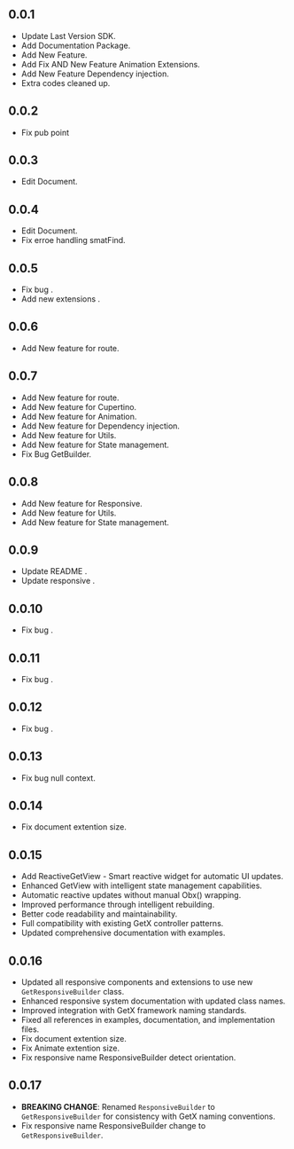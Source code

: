 ## 0.0.1

* Update Last Version SDK.
* Add Documentation Package.
* Add New Feature.
* Add Fix AND New Feature Animation Extensions.
* Add New Feature Dependency injection.
* Extra codes cleaned up.

## 0.0.2

* Fix pub point


## 0.0.3

* Edit Document.

## 0.0.4

* Edit Document.
* Fix erroe handling smatFind.

## 0.0.5

* Fix bug .
* Add new extensions .

## 0.0.6

* Add New feature for route.

## 0.0.7

* Add New feature for route.
* Add New feature for Cupertino.
* Add New feature for Animation.
* Add New feature for Dependency injection.
* Add New feature for Utils.
* Add New feature for State management.     
* Fix Bug GetBuilder.

## 0.0.8

* Add New feature for Responsive.
* Add New feature for Utils.
* Add New feature for State management.


## 0.0.9

* Update README .
* Update responsive .

## 0.0.10

* Fix bug .


## 0.0.11

* Fix bug .

## 0.0.12

* Fix bug .

## 0.0.13

* Fix bug null context.

## 0.0.14

* Fix document extention size.


## 0.0.15

* Add ReactiveGetView - Smart reactive widget for automatic UI updates.
* Enhanced GetView with intelligent state management capabilities.
* Automatic reactive updates without manual Obx() wrapping.
* Improved performance through intelligent rebuilding.
* Better code readability and maintainability.
* Full compatibility with existing GetX controller patterns.
* Updated comprehensive documentation with examples.


## 0.0.16

* Updated all responsive components and extensions to use new `GetResponsiveBuilder` class.
* Enhanced responsive system documentation with updated class names.
* Improved integration with GetX framework naming standards.
* Fixed all references in examples, documentation, and implementation files.
* Fix document extention size.
* Fix Animate extention size.
* Fix responsive name ResponsiveBuilder detect orientation.


## 0.0.17

* **BREAKING CHANGE**: Renamed `ResponsiveBuilder` to `GetResponsiveBuilder` for consistency with GetX naming conventions.
* Fix responsive name ResponsiveBuilder change to `GetResponsiveBuilder`.